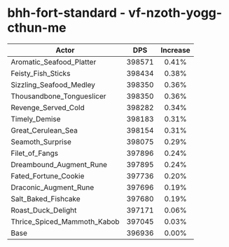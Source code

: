 # bhh-fort-standard - vf-nzoth-yogg-cthun-me
| Actor | DPS | Increase |
|---|:---:|:---:|
|Aromatic_Seafood_Platter|398571|0.41%|
|Feisty_Fish_Sticks|398434|0.38%|
|Sizzling_Seafood_Medley|398350|0.36%|
|Thousandbone_Tongueslicer|398350|0.36%|
|Revenge_Served_Cold|398282|0.34%|
|Timely_Demise|398183|0.31%|
|Great_Cerulean_Sea|398154|0.31%|
|Seamoth_Surprise|398075|0.29%|
|Filet_of_Fangs|397896|0.24%|
|Dreambound_Augment_Rune|397895|0.24%|
|Fated_Fortune_Cookie|397736|0.20%|
|Draconic_Augment_Rune|397696|0.19%|
|Salt_Baked_Fishcake|397680|0.19%|
|Roast_Duck_Delight|397171|0.06%|
|Thrice_Spiced_Mammoth_Kabob|397045|0.03%|
|Base|396936|0.00%|
